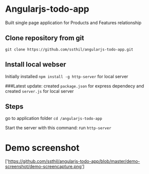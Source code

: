 # Angularjs-todo-app
Built single page application for Products and Features relationship

## Clone repository from git
```git clone https://github.com/ssthil/angularjs-todo-app.git```

## Install local webser
Initially installed ```npm install -g http-server```  for local server

###Latest update: created ```package.json``` for express dependecy and created ```server.js``` for local server

## Steps
go to application folder `cd /angularjs-todo-app`

Start the server with this command: run `http-server`  


# Demo screenshot
['https://github.com/ssthil/angularjs-todo-app/blob/master/demo-screenshot/demo-screencapture.png']

